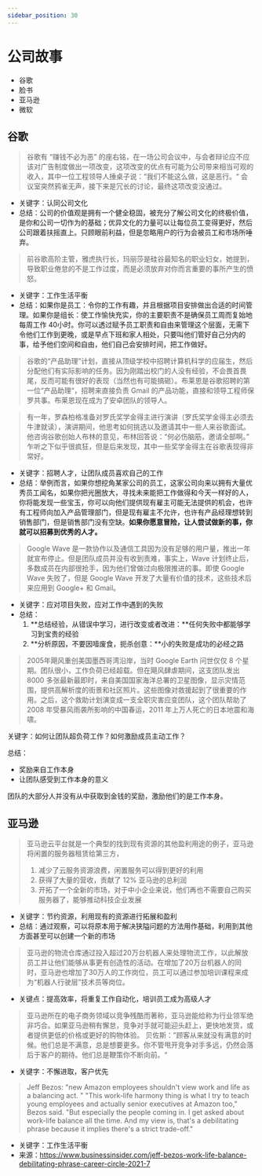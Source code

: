 ```yaml
---
sidebar_position: 30
---
```


# 公司故事

- 谷歌
- 脸书
- 亚马逊
- 微软

## 谷歌

> 谷歌有 “赚钱不必为恶” 的座右铭，在一场公司会议中，与会者辩论应不应该对广告制度做出一项改变，这项改变的优点有可能为公司带来相当可观的收入，其中一位工程领导人捶桌子说：“我们不能这么做，这是恶行。“ 会议室突然鸦雀无声，接下来是冗长的讨论，最终这项改变没通过。

- 关键字：认同公司文化
- 总结：公司的价值观是拥有一个健全稳固，被充分了解公司文化的终极价值，是你和公司一切作为的基础；优异文化的力量可以让每位员工变得更好，然后公司跟着扶摇直上。只顾眼前利益，但是忽略用户的行为会被员工和市场所唾弃。

> 前谷歌高阶主管，雅虎执行长，玛丽莎是硅谷最知名的职业妇女，她提到，导致职业倦怠的不是工作过度，而是必须放弃对你而言重要的事所产生的愤怒。

- 关键字：工作生活平衡
- 总结：如果你是员工：令你的工作有趣，并且根据项目安排做出合适的时间管理。如果你是组长：使工作愉快充实，你的主要职责不是确保员工周而复始地每周工作 40小时。你可以透过赋予员工职责和自由来管理这个层面，无需下令他们工作到更晚，或是早点下班和家人相处，只要叫他们管好自己分内的事，给予他们空间和自由，他们自己会安排时间，把工作做好。

> 谷歌的“产品助理”计划，直接从顶级学校中招聘计算机科学的应届生，然后分配他们有实际影响的任务。因为刚踏出校门的人没有经验，不会畏首畏尾，反而可能有很好的表现（当然也有可能搞砸）。布莱恩是谷歌招聘的第一位“产品助理“，招聘来直接负责 Gmail 的产品功能，直接和领导工程师保罗共事。布莱恩现在成为了安卓团队的领导人。

> 有一年，罗森柏格准备对罗氏奖学金得主进行演讲（罗氏奖学金得主必须去牛津就读），演讲期间，他思考如何挑选以及邀请其中一些人来谷歌面试。他咨询谷歌创始人布林的意见，布林回答说：“何必伤脑筋，邀请全部啊。” 乍听之下似乎很疯狂，但是后来发现，其中一些奖学金得主在谷歌表现得非常好。

- 关键字：招聘人才，让团队成员喜欢自己的工作
- 总结：举例而言，如果你想挖角某家公司的员工，这家公司向来以拥有大量优秀员工闻名，如果你把光圈放大，寻找未来能把工作做得和今天一样好的人，你将能发现一些宝玉，你可以向他们提供现有雇主可能无法提供的机会，也许有工程师向加入产品管理部门，但是现有雇主不允许，也许有产品经理想转到销售部门，但是销售部门没有空缺。**如果你愿意冒险，让人尝试做新的事，你就可以招募到优秀的人才。**

> Google Wave 是一款协作以及通信工具因为没有足够的用户量，推出一年就宣布停止。但是团队成员并没有收到责难，事实上，Wave 计划终止后，多数成员在内部很抢手，因为他们曾做过向极限推进的事。即使 Google Wave 失败了，但是 Google Wave 开发了大量有价值的技术，这些技术后来应用到 Google+ 和 Gmail。

- 关键字：应对项目失败，应对工作中遇到的失败
- 总结：
    1. **总结经验，从错误中学习，进行改变或者改进：**任何失败中都能够学习到宝贵的经验
    2. **分析原因，不要因噎废食，扼杀创意：**小的失败是成功的必经之路

> 2005年飓风重创美国墨西哥湾沿岸，当时 Google Earth 问世仅仅 8 个星期。团队很小，工作负荷已经超载。但在飓风肆虐期间，这支团队发出 8000 多张最新最即时，来自美国国家海洋总署的卫星图像，显示灾情范围，提供高解析度的街景和社区照片。这些图像对救援起到了很重要的作用。之后，这个救助计划演变成一支全职灾害应变团队，这个团队帮助了 2008 年受暴风雨袭所影响的中国春运，2011 年上万人死亡的日本地震和海啸。

关键字：如何让团队超负荷工作？如何激励成员主动工作？

总结：
- 奖励来自工作本身
- 让团队感受到工作本身的意义

团队的大部分人并没有从中获取到金钱的奖励，激励他们的是工作本身。

## 亚马逊

> 亚马逊云平台就是一个典型的找到现有资源的其他盈利用途的例子，亚马逊将闲置的服务器租赁给第三方，
> 1. 减少了云服务资源浪费，闲置服务可以得到更好的利用
> 2. 获得了大量的营收，贡献了 12% 亚马逊的总利润
> 3. 开拓了一个全新的市场，对于中小企业来说，他们再也不需要自己购买服务器了，能够推动科技企业发展

- 关键字：节约资源，利用现有的资源进行拓展和盈利
- 总结：通过观察，可以将原本用于解决狭隘问题的方法用作基础，利用到其他方面甚至可以创建一个新的市场

> 亚马逊的物流仓库通过投入超过20万台机器人来处理物流工作，以此解放员工并让他们能够从事更有创造性的活动。在增加了20万台机器人的同时，亚马逊也增加了30万人的工作岗位，员工可以通过参加培训课程来成为“机器人行驶层”技术员等岗位。

- 关键点：提高效率，将重复工作自动化，培训员工成为高级人才

> 亚马逊所在的电子商务领域以竞争残酷而著称，亚马逊能给称为行业领军绝非巧合。如果亚马逊稍有懈怠，竞争对手就可能迎头赶上，更快地发货，或者提供更低的价格或更好的购物体验。
> 贝佐斯：”顾客从来就没有满意的时候。他们总是不满意，总是想要更多。你不管甩开竞争对手多远，仍然会落后于客户的期待。他们总是鞭策你不断向前。“

- 关键字：不懈进取，客户优先

> Jeff Bezos: "new Amazon employees shouldn't view work and life as a balancing act. "
> "This work-life harmony thing is what I try to teach young employees and actually senior executives at Amazon too," Bezos said. "But especially the people coming in. I get asked about work-life balance all the time. And my view is, that's a debilitating phrase because it implies there's a strict trade-off."

- 关键字：工作生活平衡
- 来源：https://www.businessinsider.com/jeff-bezos-work-life-balance-debilitating-phrase-career-circle-2021-7
